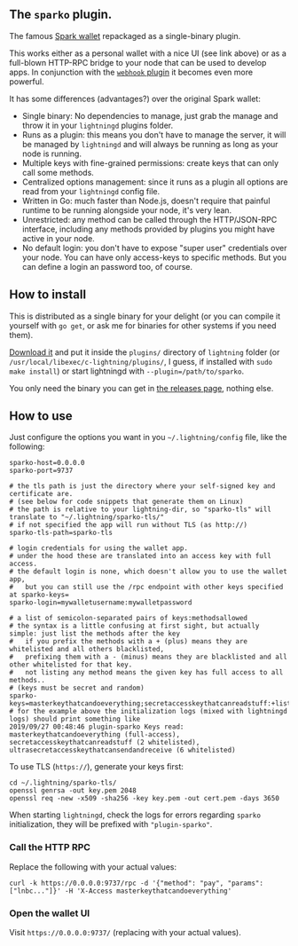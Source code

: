 ## The `sparko` plugin.

The famous [Spark wallet](https://github.com/shesek/spark-wallet) repackaged as a single-binary plugin.

This works either as a personal wallet with a nice UI (see link above) or as a full-blown HTTP-RPC bridge to your node that can be used to develop apps. In conjunction with the [`webhook` plugin](https://github.com/fiatjaf/lightningd-gjson-rpc/tree/master/cmd/webhook) it becomes even more powerful.

It has some differences (advantages?) over the original Spark wallet:

* Single binary: No dependencies to manage, just grab the manage and throw it in your `lightningd` plugins folder.
* Runs as a plugin: this means you don't have to manage the server, it will be managed by `lightningd` and will always be running as long as your node is running.
* Multiple keys with fine-grained permissions: create keys that can only call some methods.
* Centralized options management: since it runs as a plugin all options are read from your `lightningd` config file.
* Written in Go: much faster than Node.js, doesn't require that painful runtime to be running alongside your node, it's very lean.
* Unrestricted: any method can be called through the HTTP/JSON-RPC interface, including any methods provided by plugins you might have active in your node.
* No default login: you don't have to expose "super user" credentials over your node. You can have only access-keys to specific methods. But you can define a login an password too, of course.

## How to install

This is distributed as a single binary for your delight (or you can compile it yourself with `go get`, or ask me for binaries for other systems if you need them).

[Download it](https://github.com/fiatjaf/lightningd-gjson-rpc/releases) and put it inside the `plugins/` directory of `lightning` folder (or `/usr/local/libexec/c-lightning/plugins/`, I guess, if installed with `sudo make install`) or start lightningd with `--plugin=/path/to/sparko`.

You only need the binary you can get in [the releases page](https://github.com/fiatjaf/lightningd-gjson-rpc/releases), nothing else.

## How to use

Just configure the options you want in you `~/.lightning/config` file, like the following:

```shell
sparko-host=0.0.0.0
sparko-port=9737

# the tls path is just the directory where your self-signed key and certificate are.
# (see below for code snippets that generate them on Linux)
# the path is relative to your lightning-dir, so "sparko-tls" will translate to "~/.lightning/sparko-tls/"
# if not specified the app will run without TLS (as http://)
sparko-tls-path=sparko-tls

# login credentials for using the wallet app.
# under the hood these are translated into an access key with full access.
# the default login is none, which doesn't allow you to use the wallet app,
#   but you can still use the /rpc endpoint with other keys specified at sparko-keys=
sparko-login=mywalletusername:mywalletpassword

# a list of semicolon-separated pairs of keys:methodsallowed
# the syntax is a little confusing at first sight, but actually simple: just list the methods after the key
#   if you prefix the methods with a + (plus) means they are whitelisted and all others blacklisted,
#   prefixing them with a - (minus) means they are blacklisted and all other whitelisted for that key.
#   not listing any method means the given key has full access to all methods..
# (keys must be secret and random)
sparko-keys=masterkeythatcandoeverything;secretaccesskeythatcanreadstuff:+listchannels,+listnodes;ultrasecretaccesskeythatcansendandreceive:+invoice,+listinvoices,+delinvoice,+decodepay,+waitpay,+waitinvoice
# for the example above the initialization logs (mixed with lightningd logs) should print something like
2019/09/27 00:48:46 plugin-sparko Keys read: masterkeythatcandoeverything (full-access), secretaccesskeythatcanreadstuff (2 whitelisted), ultrasecretaccesskeythatcansendandreceive (6 whitelisted)
```

To use TLS (`https://`), generate your keys first:

```
cd ~/.lightning/sparko-tls/
openssl genrsa -out key.pem 2048
openssl req -new -x509 -sha256 -key key.pem -out cert.pem -days 3650
```

When starting `lightningd`, check the logs for errors regarding `sparko` initialization, they will be prefixed with `"plugin-sparko"`.

### Call the HTTP RPC

Replace the following with your actual values:

```
curl -k https://0.0.0.0:9737/rpc -d '{"method": "pay", "params": ["lnbc..."]}' -H 'X-Access masterkeythatcandoeverything'
```

### Open the wallet UI

Visit `https://0.0.0.0:9737/` (replacing with your actual values).
